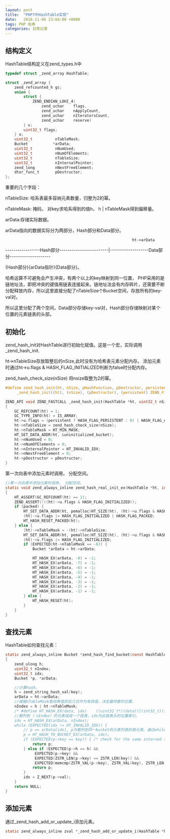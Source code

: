 ```yaml
---
layout: post
title:  "PHP7中HashTable实现"
date:   2016-11-06 23:04:00 +0800
tags: PHP 哈希
categories: 日常记录
---
```


## 结构定义

HashTable结构定义在zend\_types.h中 

```c
typedef struct _zend_array HashTable;

struct _zend_array {
	zend_refcounted_h gc;
	union {
		struct {
			ZEND_ENDIAN_LOHI_4(
				zend_uchar    flags,
				zend_uchar    nApplyCount,
				zend_uchar    nIteratorsCount,
				zend_uchar    reserve)
		} v;
		uint32_t flags;
	} u;
	uint32_t          nTableMask;
	Bucket           *arData;
	uint32_t          nNumUsed;
	uint32_t          nNumOfElements;
	uint32_t          nTableSize;
	uint32_t          nInternalPointer;
	zend_long         nNextFreeElement;
	dtor_func_t       pDestructor;
};
```

重要的几个字段：

nTableSize: 哈系表最多容纳元素数量，归整为2的幂。

nTableMask: 掩码， 对key求哈系得到的值h， h | nTableMask得到偏移量。

arData:存储实际数据。

arData指向的数据实际分为两部分，Hash部分和Data部分。

                                                            ht->arData

-----------------Hash部分------------------------|-------------------Data部分--------------------

{Hash部分}{arData指针}{Data部分}。

哈希运算不可避免会产生冲突，有两个以上的key映射到同一位置， PHP采用的是链地址法，即把冲突的键值用链表连接起来。链地址法会有内存碎片，还需要不断分配释放内存，所以这里直接分配了nTableSize个Bucket空间，存放所有的key-val对。

所以这里分配了两个空间，Data部分存储key-val对，Hash部分存储映射对某个位置的元素链表的头部。

## 初始化

zend\_hash\_init对HashTable进行初始化赋值。这是一个宏，实际调用\_zend\_hash\_init.

ht->nTableSize存放取整后的nSize,此时没有为哈希表元素分配内存。 添加元素时通过ht->u.flags & HASH_FLAG_INITIALIZED判断为false时分配内存。

zend\_hash\_check\_size(nSize)  将nsize取整为2的幂。

```c
#define zend_hash_init(ht, nSize, pHashFunction, pDestructor, persistent)   \
     _zend_hash_init((ht), (nSize), (pDestructor), (persistent) ZEND_FILE_LINE_CC)

ZEND_API void ZEND_FASTCALL _zend_hash_init(HashTable *ht, uint32_t nSize, dtor_func_t pDestructor, zend_bool persistent ZEND_FILE_LINE_DC)
{
	GC_REFCOUNT(ht) = 1;
	GC_TYPE_INFO(ht) = IS_ARRAY;
	ht->u.flags = (persistent ? HASH_FLAG_PERSISTENT : 0) | HASH_FLAG_APPLY_PROTECTION | HASH_FLAG_STATIC_KEYS;
	ht->nTableSize = zend_hash_check_size(nSize);
	ht->nTableMask = HT_MIN_MASK;
	HT_SET_DATA_ADDR(ht, &uninitialized_bucket);
	ht->nNumUsed = 0;
	ht->nNumOfElements = 0;
	ht->nInternalPointer = HT_INVALID_IDX;
	ht->nNextFreeElement = 0;
	ht->pDestructor = pDestructor;
}
```

第一次向表中添加元素时调用， 分配空间。

```c
//第一次向表中添加元素时调用， 分配空间。
static void zend_always_inline zend_hash_real_init_ex(HashTable *ht, int packed)
{
	HT_ASSERT(GC_REFCOUNT(ht) == 1);
	ZEND_ASSERT(!((ht)->u.flags & HASH_FLAG_INITIALIZED));
	if (packed) {
		HT_SET_DATA_ADDR(ht, pemalloc(HT_SIZE(ht), (ht)->u.flags & HASH_FLAG_PERSISTENT));
		(ht)->u.flags |= HASH_FLAG_INITIALIZED | HASH_FLAG_PACKED;
		HT_HASH_RESET_PACKED(ht);
	} else {
		(ht)->nTableMask = -(ht)->nTableSize;
		HT_SET_DATA_ADDR(ht, pemalloc(HT_SIZE(ht), (ht)->u.flags & HASH_FLAG_PERSISTENT));
		(ht)->u.flags |= HASH_FLAG_INITIALIZED;
		if (EXPECTED(ht->nTableMask == -8)) {
			Bucket *arData = ht->arData;

			HT_HASH_EX(arData, -8) = -1;
			HT_HASH_EX(arData, -7) = -1;
			HT_HASH_EX(arData, -6) = -1;
			HT_HASH_EX(arData, -5) = -1;
			HT_HASH_EX(arData, -4) = -1;
			HT_HASH_EX(arData, -3) = -1;
			HT_HASH_EX(arData, -2) = -1;
			HT_HASH_EX(arData, -1) = -1;
		} else {
			HT_HASH_RESET(ht);
		}
	}
}
```

## 查找元素

HashTable如何查找元素：

```c
static zend_always_inline Bucket *zend_hash_find_bucket(const HashTable *ht, zend_string *key)
{
	zend_ulong h;
	uint32_t nIndex;
	uint32_t idx;
	Bucket *p, *arData;

    //计算hash。
	h = zend_string_hash_val(key);
	arData = ht->arData;
    //根据nTableMask取哈希值的后几位作为有效值，决定最终散列位置。
	nIndex = h | ht->nTableMask;
    /* #define HT_HASH_EX(data, idx)    ((uint32_t*)(data))[(int32_t)(idx)]
    //散列到（-nIndex）的元素组成一个链表，idx为此链表头的位置索引。
	idx = HT_HASH_EX(arData, nIndex);
	while (EXPECTED(idx != HT_INVALID_IDX)) {
        // p == arData[idx], p为散列到同一bucket的元素列表的首元素。通过while循环遍历查找。
		p = HT_HASH_TO_BUCKET_EX(arData, idx);
		if (EXPECTED(p->key == key)) { /* check for the same interned string */
			return p;
		} else if (EXPECTED(p->h == h) &&
		     EXPECTED(p->key) &&
		     EXPECTED(ZSTR_LEN(p->key) == ZSTR_LEN(key)) &&
		     EXPECTED(memcmp(ZSTR_VAL(p->key), ZSTR_VAL(key), ZSTR_LEN(key)) == 0)) {
			return p;
		}
		idx = Z_NEXT(p->val);
	}
	return NULL;
}
```


## 添加元素

通过\_zend\_hash\_add\_or\_update\_i添加元素。

```c
static zend_always_inline zval *_zend_hash_add_or_update_i(HashTable *ht, zend_string *key, zval *pData, uint32_t flag ZEND_FILE_LINE_DC);
```